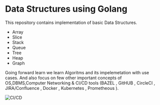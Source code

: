 # Data Structures using Golang 
This repository contains implementation of basic Data Structures.
  - Array
  - Slice
  - Stack
  - Queue
  - Tree
  - Heap
  - Graph


Going forward learn we learn Algoritms and its impelemetation with use cases.
And also focus on few other important concepts of OS,DBMS,Computer Networking & CI/CD tools (BAZEL , GitHUB , CircleCI , JIRA/Confluence , Docker , Kubernetes , Prometheous ).

![CI/CD](https://miro.medium.com/v2/resize:fit:834/1*O76HIkmAb_ackQ94hUHMPw.png)
